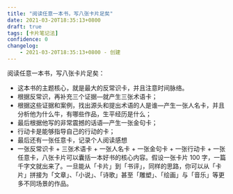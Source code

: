```yaml
---
title: "阅读任意一本书，写八张卡片足矣"
date: 2021-03-20T18:35:13+0800
draft: true
tags: [卡片笔记法]
confidence: 0
changelog:
    - 2021-03-20T18:35:13+0800 - 创建
---
```

阅读任意一本书，写八张卡片足矣：
- 这本书的主题核心，就是最大的反常识卡，并且注意时间脉络。
- 根据反常识，再补充三个证据—就产生三张术语卡；
- 根据这些证据和案例，找出源头和提出术语的人是谁—产生一张人名卡，并且分析他为什么牛，有哪些作品，生平经历是什么；
- 最后根据他写的非常震撼的话语—产生一张金句卡；
- 行动卡是能够指导自己的行动的卡；
- 最后还有一张任意卡，记录个人阅读感想
- 一张反常识卡 + 三张术语卡 + 一张人名卡 + 一张金句卡 + 一张行动卡 + 一张任意卡，八张卡片可以囊括一本好书的核心内容。假设一张卡片 100 字，一篇千字文就出来了。一旦能从「卡片」到「书评」，同样的思路，你可以从「卡片」拼接为「文章」、「小说」、「诗歌」甚至「雕塑」、「绘画」与「音乐」等更多不同场景的作品。
